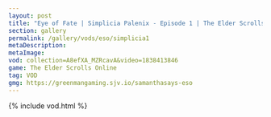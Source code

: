 ```yaml
---
layout: post
title: "Eye of Fate | Simplicia Palenix - Episode 1 | The Elder Scrolls Online: Necrom"
section: gallery
permalink: /gallery/vods/eso/simplicia1
metaDescription: 
metaImage: 
vod: collection=A8efXA_MZRcavA&video=1838413846
game: The Elder Scrolls Online
tag: VOD
gmg: https://greenmangaming.sjv.io/samanthasays-eso
---
```

{% include vod.html %}